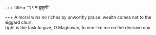 +++
title = "२१ न दुष्टुती"

+++
A moral wins no riches by unworthy praise: wealth comes not to the niggard churl.  
     Light is the task to give, O Maghavan, to one like me on the decisive day.